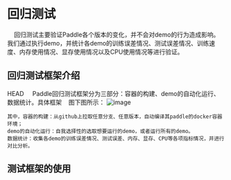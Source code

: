 # 回归测试
     回归测试主要验证Paddle各个版本的变化，并不会对demo的行为造成影响。我们通过执行demo，并统计各demo的训练误差情况、测试误差情况、训练速度、内存使用情况、显存使用情况以及CPU使用情况等进行验证。
     
## 回归测试框架介绍
HEAD
     Paddle回归测试框架分为三部分：容器的构建、demo的自动化运行、数据统计。具体框架
    图下图所示：
    ![image](https://github.com/dayhaha/regtest/raw/master/regression.png)
    
    其中，容器的构建：从github上拉取任意分支、任意版本，自动编译其paddle的docker容器环境；
    demo的自动化运行：自我选择性的选取想要运行的demo，或者运行所有的demo。
    数据统计：收集各demo的训练误差情况、测试误差、内存、显存、CPU等各项指标情况，并进行对比分析。
    
## 测试框架的使用
